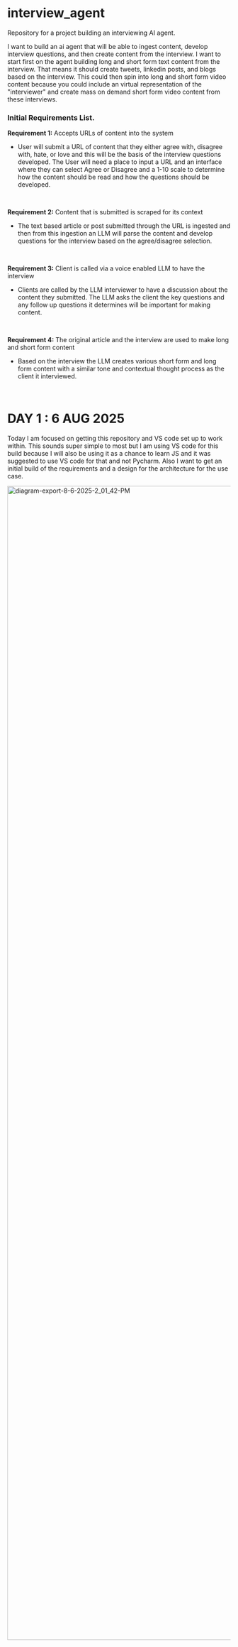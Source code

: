 # interview_agent
Repository for a project building an interviewing AI agent.

<p> I want to build an ai agent that will be able to ingest content, develop interview questions, and then create content from the interview. I want to start first on the agent building long and short form text content from the interview. That means it should create tweets, linkedin posts, and blogs based on the interview. This could then spin into long and short form video content because you could include an virtual representation of the "interviewer" and create mass on demand short form video content from these interviews.</p>

### Initial Requirements List.

**Requirement 1:** Accepts URLs of content into the system </li>
* User will submit a URL of content that they either agree with, disagree with, hate, or love and this will be the basis of the interview questions developed. The User will need a place to input a URL and an interface where they can select Agree or Disagree and a 1-10 scale to determine how the content should be read and how the questions should be developed. 

<br/>

**Requirement 2:** Content that is submitted is scraped for its context </li>
* The text based article or post submitted through the URL is ingested and then from this ingestion an LLM will parse the content and develop questions for the interview based on the agree/disagree selection.

<br/>

**Requirement 3:** Client is called via a voice enabled LLM to have the interview </li>
* Clients are called by the LLM interviewer to have a discussion about the content they submitted. The LLM asks the client the key questions and any follow up questions it determines will be important for making content. 

<br/>

**Requirement 4:** The original article and the interview are used to make long and short form content </li>
* Based on the interview the LLM creates various short form and long form content with a similar tone and contextual thought process as the client it interviewed. 
<br/>

# DAY 1 : 6 AUG 2025

Today I am focused on getting this repository and VS code set up to work within. 
This sounds super simple to most but I am using VS code for this build because I will also be using it as a chance to learn JS and it was suggested to use VS code for that and not Pycharm. 
Also I want to get an initial build of the requirements and a design for the architecture for the use case. 


<img width="4422" height="2601" alt="diagram-export-8-6-2025-2_01_42-PM" src="https://github.com/user-attachments/assets/9886ce3f-060f-4642-85ed-629d186fcc9f" />
